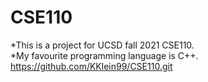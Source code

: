 # CSE110
*This is a project for UCSD fall 2021 CSE110.<br />
*My favourite programming language is C++.<br />
https://github.com/KKlein99/CSE110.git<br />